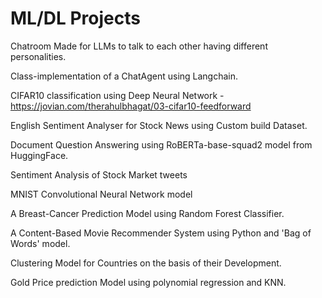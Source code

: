 # ML/DL Projects

Chatroom Made for LLMs to talk to each other having different personalities.

Class-implementation of a ChatAgent using Langchain.

CIFAR10 classification using Deep Neural Network - https://jovian.com/therahulbhagat/03-cifar10-feedforward

English Sentiment Analyser for Stock News using Custom build Dataset.

Document Question Answering using RoBERTa-base-squad2 model from HuggingFace.

Sentiment Analysis of Stock Market tweets

MNIST Convolutional Neural Network model

A Breast-Cancer Prediction Model using Random Forest Classifier.

A Content-Based Movie Recommender System using Python and 'Bag of Words' model.

Clustering Model for Countries on the basis of their Development.

Gold Price prediction Model using polynomial regression and KNN.

